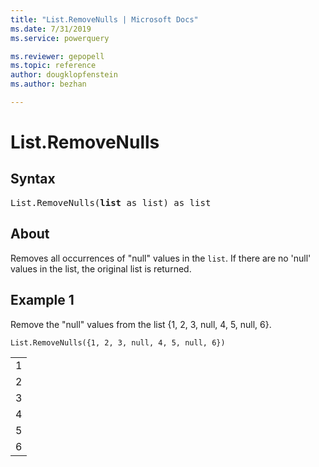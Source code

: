 ```yaml
---
title: "List.RemoveNulls | Microsoft Docs"
ms.date: 7/31/2019
ms.service: powerquery

ms.reviewer: gepopell
ms.topic: reference
author: dougklopfenstein
ms.author: bezhan

---
```

# List.RemoveNulls

## Syntax

<pre>
List.RemoveNulls(<b>list</b> as list) as list 
</pre>
  
## About  
Removes all occurrences of "null" values in the `list`. If there are no 'null' values in the list, the original list is returned.

## Example 1
Remove the "null" values from the list {1, 2, 3, null, 4, 5, null, 6}.

```powerquery-m
List.RemoveNulls({1, 2, 3, null, 4, 5, null, 6})
```

<table> <tr><td>1</td></tr> <tr><td>2</td></tr> <tr><td>3</td></tr> <tr><td>4</td></tr> <tr><td>5</td></tr> <tr><td>6</td></tr> </table>
